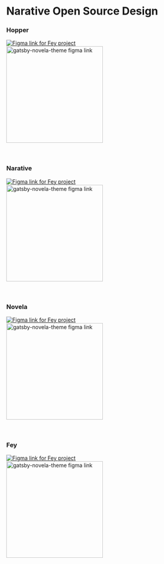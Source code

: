 # Narative Open Source Design

### Hopper

<a href="https://narative.co/design/open/hopper" target="_blank">
<img src="https://raw.githubusercontent.com/narative/design/master/assets/hopper-OSS.jpg" alt="Figma link for Fey project" />
</a>

<div>
<a href="https://narative.co/design/open/hopper" target="_blank">
<img src="https://raw.githubusercontent.com/narative/gatsby-theme-novela-example/master/assets/gatsby-theme-novela-cta-figma.jpg" alt="gatsby-novela-theme figma link" width="255px" />
</a>
</div>

<br />
<br />

### Narative

<a href="https://narative.co/design/open/narative" target="_blank">
<img src="https://raw.githubusercontent.com/narative/design/master/assets/narative-OSS.jpg" alt="Figma link for Fey project" />
</a>

<div>
<a href="https://narative.co/design/open/narative" target="_blank">
<img src="https://raw.githubusercontent.com/narative/gatsby-theme-novela-example/master/assets/gatsby-theme-novela-cta-figma.jpg" alt="gatsby-novela-theme figma link" width="255px" />
</a>
</div>

<br />
<br />

### Novela

<a href="https://narative.co/design/open/novela" target="_blank">
<img src="https://raw.githubusercontent.com/narative/design/master/assets/novela-OSS.jpg" alt="Figma link for Fey project" />
</a>

<div>
<a href="https://narative.co/design/open/novela" target="_blank">
<img src="https://raw.githubusercontent.com/narative/gatsby-theme-novela-example/master/assets/gatsby-theme-novela-cta-figma.jpg" alt="gatsby-novela-theme figma link" width="255px" />
</a>
</div>

<br />
<br />

### Fey

<a href="https://narative.co/design/open/fey" target="_blank">
<img src="https://raw.githubusercontent.com/narative/design/master/assets/fey-OSS.jpg" alt="Figma link for Fey project" />
</a>

<div>
<a href="https://narative.co/design/open/fey" target="_blank">
<img src="https://raw.githubusercontent.com/narative/gatsby-theme-novela-example/master/assets/gatsby-theme-novela-cta-figma.jpg" alt="gatsby-novela-theme figma link" width="255px" />
</a>
</div>

